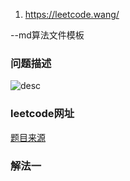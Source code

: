 1. https://leetcode.wang/

--md算法文件模板

### 问题描述
![desc](https://jayden-doc.oss-cn-shenzhen.aliyuncs.com/leetcode/LC-20012201.png '')

### leetcode网址
[题目来源](https://leetcode-cn.com/problems/maximal-rectangle/)

### 解法一